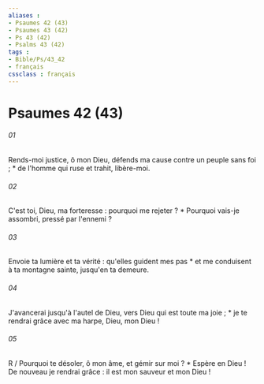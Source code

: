 ```yaml
---
aliases : 
- Psaumes 42 (43)
- Psaumes 43 (42)
- Ps 43 (42)
- Psalms 43 (42)
tags : 
- Bible/Ps/43_42
- français
cssclass : français
---
```


# Psaumes 42 (43)

###### 01
Rends-moi justice, ô mon Dieu, défends ma cause contre un peuple sans foi ; * de l'homme qui ruse et trahit, libère-moi.
###### 02
C'est toi, Dieu, ma forteresse : pourquoi me rejeter ? * Pourquoi vais-je assombri, pressé par l'ennemi ?
###### 03
Envoie ta lumière et ta vérité : qu'elles guident mes pas * et me conduisent à ta montagne sainte, jusqu'en ta demeure.
###### 04
J'avancerai jusqu'à l'autel de Dieu, vers Dieu qui est toute ma joie ; * je te rendrai grâce avec ma harpe, Dieu, mon Dieu !
###### 05
R / Pourquoi te désoler, ô mon âme, et gémir sur moi ? * Espère en Dieu ! De nouveau je rendrai grâce : il est mon sauveur et mon Dieu !
